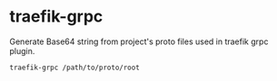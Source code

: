 # traefik-grpc
Generate Base64 string from project's proto files used in traefik grpc plugin.
```bash
traefik-grpc /path/to/proto/root
```

